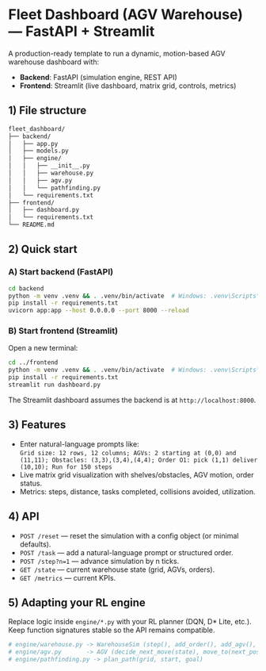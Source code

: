 # Fleet Dashboard (AGV Warehouse) — FastAPI + Streamlit

A production-ready template to run a dynamic, motion-based AGV warehouse dashboard with:

- **Backend**: FastAPI (simulation engine, REST API)
- **Frontend**: Streamlit (live dashboard, matrix grid, controls, metrics)

## 1) File structure

```bash
fleet_dashboard/
├── backend/
│   ├── app.py
│   ├── models.py
│   ├── engine/
│   │   ├── __init__.py
│   │   ├── warehouse.py
│   │   ├── agv.py
│   │   └── pathfinding.py
│   └── requirements.txt
├── frontend/
│   ├── dashboard.py
│   └── requirements.txt
└── README.md
```

## 2) Quick start

### A) Start backend (FastAPI)

```bash
cd backend
python -m venv .venv && . .venv/bin/activate  # Windows: .venv\Scripts\activate
pip install -r requirements.txt
uvicorn app:app --host 0.0.0.0 --port 8000 --reload
```

### B) Start frontend (Streamlit)

Open a new terminal:

```bash
cd ../frontend
python -m venv .venv && . .venv/bin/activate  # Windows: .venv\Scripts\activate
pip install -r requirements.txt
streamlit run dashboard.py
```

The Streamlit dashboard assumes the backend is at `http://localhost:8000`.

## 3) Features

- Enter natural-language prompts like:  
  `Grid size: 12 rows, 12 columns; AGVs: 2 starting at (0,0) and (11,11); Obstacles: (3,3),(3,4),(4,4); Order O1: pick (1,1) deliver (10,10); Run for 150 steps`
- Live matrix grid visualization with shelves/obstacles, AGV motion, order status.
- Metrics: steps, distance, tasks completed, collisions avoided, utilization.

## 4) API

- `POST /reset` — reset the simulation with a config object (or minimal defaults).
- `POST /task` — add a natural-language prompt or structured order.
- `POST /step?n=1` — advance simulation by n ticks.
- `GET /state` — current warehouse state (grid, AGVs, orders).
- `GET /metrics` — current KPIs.

## 5) Adapting your RL engine

Replace logic inside `engine/*.py` with your RL planner (DQN, D* Lite, etc.).
Keep function signatures stable so the API remains compatible.

```python
# engine/warehouse.py -> WarehouseSim (step(), add_order(), add_agv(), reset())
# engine/agv.py       -> AGV (decide_next_move(state), move_to(next_pos))
# engine/pathfinding.py -> plan_path(grid, start, goal)
```
